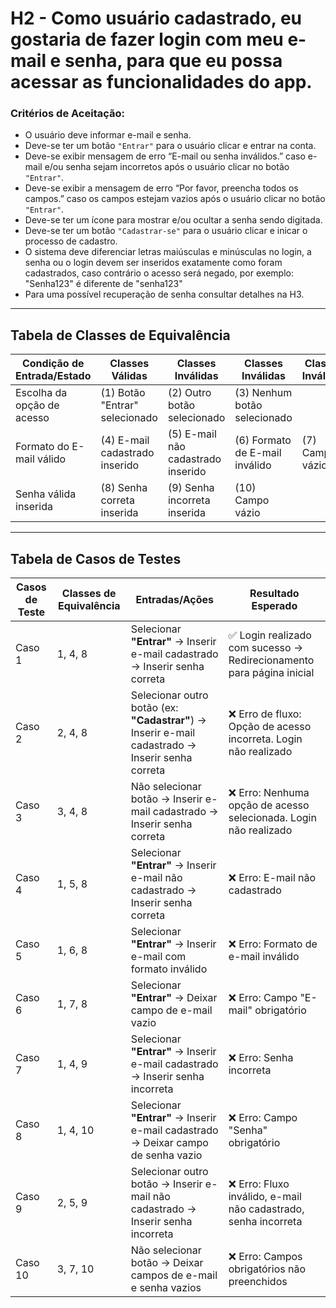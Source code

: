 
# H2 - Como usuário cadastrado, eu gostaria de fazer login com meu e-mail e senha, para que eu possa acessar as funcionalidades do app.

### **Critérios de Aceitação:** 

- O usuário deve informar e-mail e senha.
- Deve-se ter um botão `"Entrar"` para o usuário clicar e entrar na conta.
- Deve-se exibir mensagem de erro “E-mail ou senha inválidos.” caso e-mail e/ou senha sejam incorretos após o usuário clicar no botão `"Entrar"`.
- Deve-se exibir a mensagem de erro “Por favor, preencha todos os campos.” caso os campos estejam vazios após o usuário clicar no botão `"Entrar"`.
- Deve-se ter um ícone para mostrar e/ou ocultar a senha sendo digitada.
- Deve-se ter um botão `"Cadastrar-se"` para o usuário clicar e inicar o processo de cadastro.
- O sistema deve diferenciar letras maiúsculas e minúsculas no login, a senha ou o login devem ser inseridos exatamente como foram cadastrados, caso contrário o acesso será negado, por exemplo: "Senha123" é diferente de "senha123"
- Para uma possível recuperação de senha consultar detalhes na H3.
---
## Tabela de Classes de Equivalência

| Condição de Entrada/Estado | Classes Válidas | Classes Inválidas | Classes Inválidas | Classes Inválidas |
| --- | --- | --- | --- | --- |
| Escolha da opção de acesso | (1) Botão "Entrar" selecionado | (2) Outro botão selecionado | (3) Nenhum botão selecionado | |
| Formato do E-mail válido | (4) E-mail cadastrado inserido | (5) E-mail não cadastrado inserido | (6) Formato de E-mail inválido | (7) Campo vázio |
| Senha válida inserida | (8) Senha correta inserida | (9) Senha incorreta inserida | (10) Campo vázio | |

---
## Tabela de Casos de Testes

| Casos de Teste | Classes de Equivalência | Entradas/Ações | Resultado Esperado |
|----------------|-------------------------|----------------|---------------------|
| Caso 1 | 1, 4, 8 | Selecionar **"Entrar"** → Inserir e-mail cadastrado → Inserir senha correta | ✅ Login realizado com sucesso → Redirecionamento para página inicial |
| Caso 2 | 2, 4, 8 | Selecionar outro botão (ex: **"Cadastrar"**) → Inserir e-mail cadastrado → Inserir senha correta | ❌ Erro de fluxo: Opção de acesso incorreta. Login não realizado |
| Caso 3 | 3, 4, 8 | Não selecionar botão → Inserir e-mail cadastrado → Inserir senha correta | ❌ Erro: Nenhuma opção de acesso selecionada. Login não realizado |
| Caso 4 | 1, 5, 8 | Selecionar **"Entrar"** → Inserir e-mail não cadastrado → Inserir senha correta | ❌ Erro: E-mail não cadastrado |
| Caso 5 | 1, 6, 8 | Selecionar **"Entrar"** → Inserir e-mail com formato inválido | ❌ Erro: Formato de e-mail inválido |
| Caso 6 | 1, 7, 8 | Selecionar **"Entrar"** → Deixar campo de e-mail vazio | ❌ Erro: Campo "E-mail" obrigatório |
| Caso 7 | 1, 4, 9 | Selecionar **"Entrar"** → Inserir e-mail cadastrado → Inserir senha incorreta | ❌ Erro: Senha incorreta |
| Caso 8 | 1, 4, 10 | Selecionar **"Entrar"** → Inserir e-mail cadastrado → Deixar campo de senha vazio | ❌ Erro: Campo "Senha" obrigatório |
| Caso 9 | 2, 5, 9 | Selecionar outro botão → Inserir e-mail não cadastrado → Inserir senha incorreta | ❌ Erro: Fluxo inválido, e-mail não cadastrado, senha incorreta |
| Caso 10 | 3, 7, 10 | Não selecionar botão → Deixar campos de e-mail e senha vazios | ❌ Erro: Campos obrigatórios não preenchidos |

